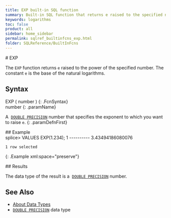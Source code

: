```yaml
---
title: EXP built-in SQL function
summary: Built-in SQL function that returns e raised to the specified numeric value
keywords: logarithms
toc: false
product: all
sidebar: home_sidebar
permalink: sqlref_builtinfcns_exp.html
folder: SQLReference/BuiltInFcns
---
```

<section>
<div class="TopicContent" data-swiftype-index="true" markdown="1">
# EXP

The `EXP` function returns `e` raised to the power of the specified
number. The constant `e` is the base of the natural logarithms.

## Syntax

<div class="fcnWrapperWide" markdown="1">
    EXP ( number )
{: .FcnSyntax}

</div>
<div class="paramList" markdown="1">
number
{: .paramName}

A &nbsp;[`DOUBLE PRECISION`](sqlref_datatypes_doubleprecision.html) number
that specifies the exponent to which you want to raise `e`.
{: .paramDefnFirst}

</div>
## Example

<div class="preWrapper" markdown="1">
    splice> VALUES EXP(1.234);
    1
    ----------
    3.43494186080076
    
    1 row selected
{: .Example xml:space="preserve"}

</div>
## Results

The data type of the result is a &nbsp;[`DOUBLE
PRECISION`](sqlref_datatypes_doubleprecision.html) number.

## See Also

* [About Data Types](sqlref_datatypes_numerictypes.html)
* [`DOUBLE PRECISION`](sqlref_datatypes_doubleprecision.html) data type

</div>
</section>

